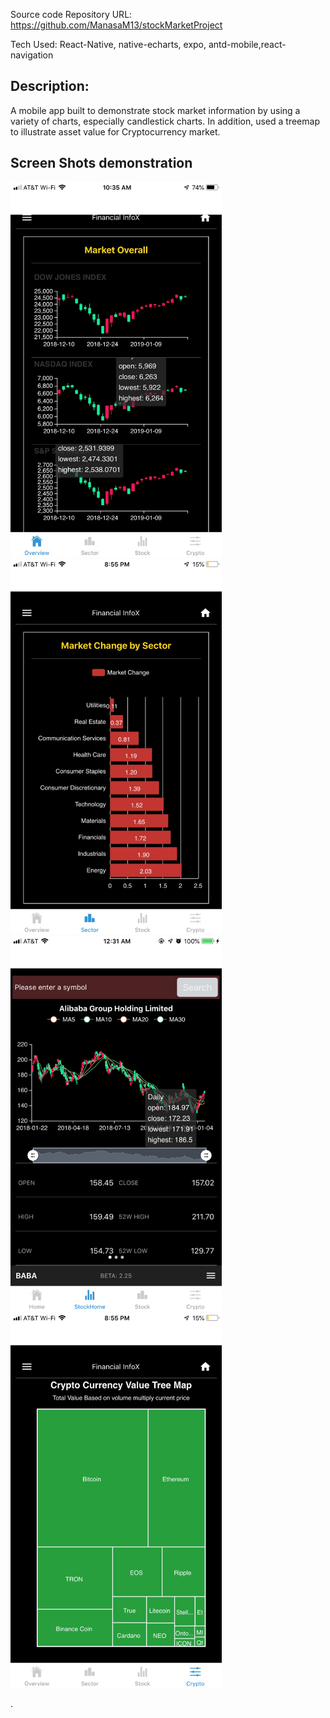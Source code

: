 
Source code Repository URL: https://github.com/ManasaM13/stockMarketProject

Tech Used: React-Native, native-echarts, expo, antd-mobile,react-navigation

## Description:

A mobile app built  to demonstrate stock market information by using a variety of charts, especially candlestick charts. In addition, used a tree­map to illustrate asset value for Cryptocurrency market.



## Screen Shots demonstration

  <img src=assets/images/marketOverall.jpg height="600">
  <img src=assets/images/sector.jpg height="600">
  <img src=assets/images/stockScreen.jpg height="600">
  <img src=assets/images/Crypto.jpg height="600">

.
